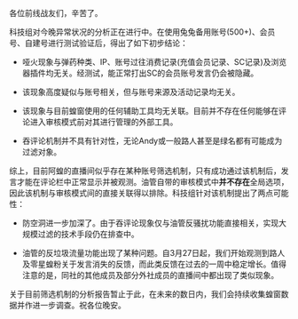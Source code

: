 各位前线战友们，辛苦了。

科技组对今晚异常状况的分析正在进行中。在使用兔兔备用账号(500+)、会员号、自建号进行测试验证后，得出了如下初步结论：

- 哑火现象与弹药种类、IP、账号过往消费记录(充值会员记录、SC记录)及浏览器插件均无关。经测试，能正常打出SC的会员账号发言仍会被隐藏。

- 该现象高度疑似与账号相关，但与账号来源及活动记录均无关。

- 该现象与目前蝗窗使用的任何辅助工具均无关联。目前并不存在任何能够在评论进入审核模式前对其进行管理的外部工具。

- 吞评论机制并不具有针对性，无论Andy或一般路人甚至是绿名都有可能成为过滤对象。

综上，目前阿蝗的直播间似乎存在某种账号筛选机制，只有成功通过该机制后，发言才能在评论栏中正常显示并被观测。油管自带的审核模式中**并不存在**全局选项，因此该机制与审核模式间的直接关联得以排除。科技组针对该机制提出了两点可能性：

- 防空洞进一步加深了。由于吞评论现象仅与油管反骚扰功能直接相关，实现大规模过滤的技术手段仍在排查中。

- 油管的反垃圾流量功能出现了某种问题。自3月27日起，我们开始观测到路人及零星蝗粉关于发言消失的反馈，而此类反馈在过去的一周中稳定增长。值得注意的是，同社的其他成员及部分外社成员的直播间中都出现了类似现象。

关于目前筛选机制的分析报告暂止于此，在未来的数日内，我们会持续收集蝗窗数据并作进一步调查。祝各位晚安。